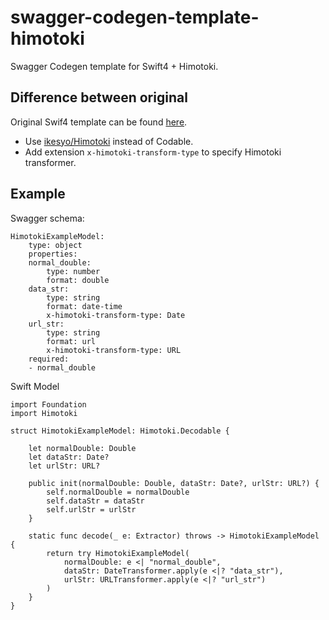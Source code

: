 # swagger-codegen-template-himotoki

Swagger Codegen template for Swift4 + Himotoki.

## Difference between original

Original Swif4 template can be found [here](https://github.com/swagger-api/swagger-codegen/tree/master/modules/swagger-codegen/src/main/resources/swift4).

- Use [ikesyo/Himotoki](https://github.com/ikesyo/Himotoki) instead of Codable.
- Add extension `x-himotoki-transform-type` to specify Himotoki transformer.

## Example

Swagger schema:

```
HimotokiExampleModel:
    type: object
    properties:
    normal_double:
        type: number
        format: double
    data_str:
        type: string
        format: date-time
        x-himotoki-transform-type: Date
    url_str:
        type: string
        format: url
        x-himotoki-transform-type: URL
    required:
    - normal_double
```

Swift Model
```
import Foundation
import Himotoki

struct HimotokiExampleModel: Himotoki.Decodable {

    let normalDouble: Double
    let dataStr: Date?
    let urlStr: URL?

    public init(normalDouble: Double, dataStr: Date?, urlStr: URL?) {
        self.normalDouble = normalDouble
        self.dataStr = dataStr
        self.urlStr = urlStr
    }

    static func decode(_ e: Extractor) throws -> HimotokiExampleModel {
        return try HimotokiExampleModel(
            normalDouble: e <| "normal_double",
            dataStr: DateTransformer.apply(e <|? "data_str"),
            urlStr: URLTransformer.apply(e <|? "url_str")
        )
    }
}
```
